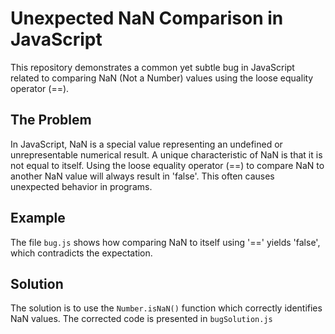 # Unexpected NaN Comparison in JavaScript
This repository demonstrates a common yet subtle bug in JavaScript related to comparing NaN (Not a Number) values using the loose equality operator (==).

## The Problem
In JavaScript, NaN is a special value representing an undefined or unrepresentable numerical result.  A unique characteristic of NaN is that it is not equal to itself.  Using the loose equality operator (==) to compare NaN to another NaN value will always result in 'false'.  This often causes unexpected behavior in programs.

## Example
The file `bug.js` shows how comparing NaN to itself using '==' yields 'false', which contradicts the expectation.

## Solution
The solution is to use the `Number.isNaN()` function which correctly identifies NaN values. The corrected code is presented in `bugSolution.js`